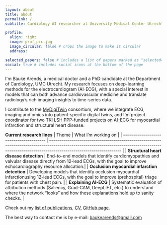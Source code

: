 ```yaml
---
layout: about
title: about
permalink: /
subtitle: Cardiology AI researcher at University Medical Center Utrecht

profile:
  align: right
  image: prof_pic.jpg
  image_circular: false # crops the image to make it circular
  address:

selected_papers: false # includes a list of papers marked as "selected={true}"
social: true # includes social icons at the bottom of the page
---
```


I'm Bauke Arends, a medical doctor and a PhD candidate at the Department of Cardiology, UMC Utrecht. My research focuses on deep-learning methods for the electrocardiogram (AI-ECG), with a special interest in models that can both advance cardiovascular medicine and translate radiology’s rich imaging insights to time-series data. 

I contribute to the [MyDigiTwin](https://www.mydigitwin.nl) consortium, where we integrate ECG, imaging and omics into patient-specific digital twins, and I'm project coordinator for two TKI LSH PPP-funded projects on AI-ECG for myocardial infarction and structural heart disease.

**Current research lines**
| Theme                                   | What I’m working on                                                                                                                                                                              |
| --------------------------------------- | ------------------------------------------------------------------------------------------------------------------------------------------------------------------------------------------------ |
| **Structural heart disease detection** | End-to-end models that identify cardiomyopathies and valvular disease directly from 12-lead ECGs, with the goal to improve echocardiography resource allocation.|
| **Occlusion myocardial infarction detection** | Developing models that identify occlusion myocardial infarctionusing 12-lead ECGs, with the goal to improve (prehospital) triage for patients with chest pain. |
| **Explaining AI-ECG** | Systematic evaluation of attribution methods (Saliency, Grad-CAM, DeepLIFT, etc.) to understand where the network “looks” and how these explanations hold up to sanity checks. |

Check out my [list of publications](/publications), [CV](/cv), [GitHub page](https://github.com/BaukeArends).

The best way to contact me is by e-mail: [baukearends@gmail.com](mailto:baukearends@gmail.com)
